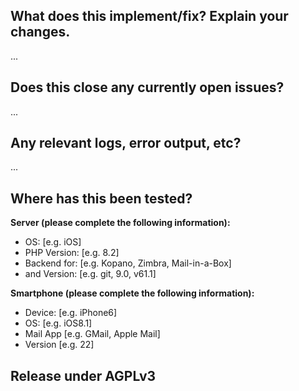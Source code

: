 <!-- Thanks for sending a pull request! The below is all optional. -->

What does this implement/fix? Explain your changes.
---------------------------------------------------
...


Does this close any currently open issues?
------------------------------------------
...


Any relevant logs, error output, etc?
-------------------------------------
...


Where has this been tested?
---------------------------
**Server (please complete the following information):**
 - OS: [e.g. iOS]
 - PHP Version: [e.g. 8.2] 
 - Backend for: [e.g. Kopano, Zimbra, Mail-in-a-Box]
 - and Version: [e.g. git, 9.0, v61.1]

**Smartphone (please complete the following information):**
 - Device: [e.g. iPhone6]
 - OS: [e.g. iOS8.1]
 - Mail App [e.g. GMail, Apple Mail] 
 - Version [e.g. 22]

Release under AGPLv3
---------------------------
<!-- If you haven't released code to this project under github before please consider doing so now by uncommenting one of the below -->

<!-- Released under the GNU Affero General Public License (AGPL), version 3. -->
<!-- Released under the GNU Affero General Public License (AGPL), version 3 and Trademark Additional Terms. -->
